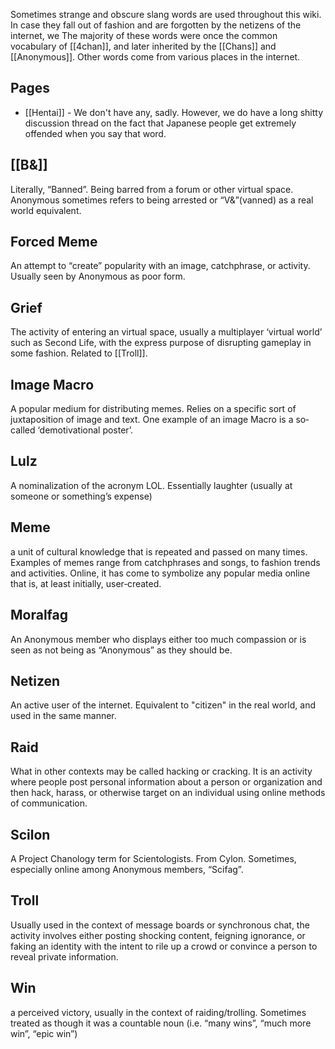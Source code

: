 Sometimes strange and obscure slang words are used throughout this wiki. In case they fall out of fashion and are forgotten by the netizens of the internet, we The majority of these words were once the common vocabulary of [[4chan]], and later inherited by the [[Chans]] and [[Anonymous]]. Other words come from various places in the internet.

## Pages

* [[Hentai]] - We don't have any, sadly. However, we do have a long shitty discussion thread on the fact that Japanese people get extremely offended when you say that word.

## [[B&]]
Literally, “Banned”. Being barred from a forum or other virtual space. Anonymous 
sometimes refers to being arrested or “V&”(vanned) as a real world equivalent.
 
## Forced Meme 
An attempt to “create” popularity with an image, catchphrase, or activity. 
Usually seen by Anonymous as poor form. 
 
## Grief 
The activity of entering an virtual space, usually a multiplayer ‘virtual world’ such as Second Life, with the express purpose of disrupting gameplay in some fashion. Related to [[Troll]].

## Image Macro 
A popular medium for distributing memes. Relies on a specific sort of juxtaposition of image and text. One example of an image Macro is a so‐called ‘demotivational poster’.
 
## Lulz
A nominalization of the acronym LOL. Essentially laughter (usually at someone or something’s expense) 
 
## Meme
a unit of cultural knowledge that is repeated and passed on many times. Examples of memes range from catchphrases and songs, to fashion trends and activities. Online, it has come to symbolize any popular media online that is, at least initially, user‐created. 
 
## Moralfag
An Anonymous member who displays either too much compassion or is seen 
as not being as “Anonymous” as they should be. 
 
## Netizen
An active user of the internet. Equivalent to "citizen" in the real world, and used in the same manner.

## Raid 
What in other contexts may be called hacking or cracking. It is an activity where people post personal information about a person or organization and then hack, harass, or otherwise target on an individual using online methods of communication. 
 
## Scilon 
A Project Chanology term for Scientologists. From Cylon. Sometimes, especially online among Anonymous members, “Scifag”. 
 
## Troll 
Usually used in the context of message boards or synchronous chat, the activity involves either posting shocking content, feigning ignorance, or faking an identity with the intent to rile up a crowd or convince a person to reveal private information. 
 
## Win 
a perceived victory, usually in the context of raiding/trolling. Sometimes treated as though it was a countable noun (i.e. “many wins”, “much more win”, “epic win”)
